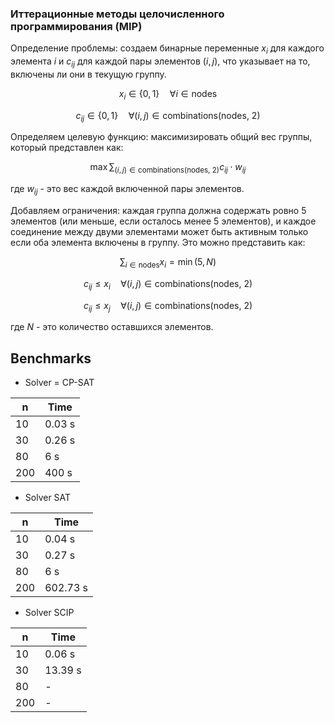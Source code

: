 ### Иттерационные методы целочисленного программирования (MIP)

Определение проблемы: создаем бинарные переменные $x_i$ для каждого элемента $i$ и $c_{ij}$ для каждой пары элементов $(i, j)$, что указывает на то, включены ли они в текущую группу. 

$$x_i \in \{0, 1\} \quad \forall i \in \text{{nodes}}$$

$$c_{ij} \in \{0, 1\} \quad \forall (i, j) \in \text{{combinations(nodes, 2)}}$$


Определяем целевую функцию: максимизировать общий вес группы, который представлен как:

$$\max \sum_{(i,j) \in \text{{combinations(nodes, 2)}}} c_{ij} \cdot w_{ij}$$



где $w_{ij}$ - это вес каждой включенной пары элементов.

Добавляем ограничения: каждая группа должна содержать ровно 5 элементов (или меньше, если осталось менее 5 элементов), и каждое соединение между двуми элементами может быть активным только если оба элемента включены в группу. Это можно представить как:

$$\sum_{i \in \text{{nodes}}} x_i = \min(5, N)$$


$$c_{ij} \leq x_i \quad \forall (i, j) \in \text{{combinations(nodes, 2)}}$$

$$c_{ij} \leq x_j \quad \forall (i, j) \in \text{{combinations(nodes, 2)}}$$


где $N$ - это количество оставшихся элементов.

## Benchmarks

* Solver = CP-SAT

| n  | Time   |
|-----|--------|
| 10  | 0.03 s |
| 30  | 0.26 s |
| 80  | 6 s    |
| 200 | 400 s  |

* Solver SAT

| n  | Time   |
|-----|--------|
| 10  | 0.04 s |
| 30  | 0.27 s |
| 80  | 6 s    |
| 200 | 602.73 s  |

* Solver SCIP

| n  | Time    |
|-----|---------|
| 10  | 0.06 s  |
| 30  | 13.39 s |
| 80  | -       |
| 200 | -       |